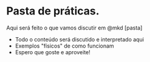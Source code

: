 # Pasta de práticas.
Aqui será feito o que vamos discutir em @mkd [pasta]

* Todo o conteúdo será discutido e interpretado aqui 
* Exemplos "físicos" de como funcionam
* Espero que goste e aproveite!
